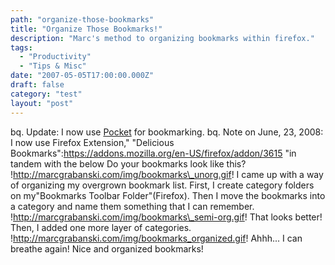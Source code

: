 ```yaml
---
path: "organize-those-bookmarks"
title: "Organize Those Bookmarks!"
description: "Marc's method to organizing bookmarks within firefox."
tags: 
  - "Productivity"
  - "Tips & Misc"
date: "2007-05-05T17:00:00.000Z"
draft: false
category: "test"
layout: "post"
---
```


bq. Update: I now use [Pocket](http://getpocket.com) for bookmarking. bq. Note on June, 23, 2008: I now use Firefox Extension," "Delicious Bookmarks":https://addons.mozilla.org/en-US/firefox/addon/3615 "in tandem with the below Do your bookmarks look like this? !http://marcgrabanski.com/img/bookmarks\_unorg.gif! I came up with a way of organizing my overgrown bookmark list. First, I create category folders on my"Bookmarks Toolbar Folder"(Firefox). Then I move the bookmarks into a category and name them something that I can remember. !http://marcgrabanski.com/img/bookmarks\_semi-org.gif! That looks better! Then, I added one more layer of categories. !http://marcgrabanski.com/img/bookmarks_organized.gif! Ahhh... I can breathe again! Nice and organized bookmarks!